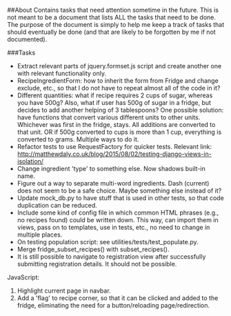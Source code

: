 ##About
Contains tasks that need attention sometime in the future. This is not 
meant to be a document that lists ALL the tasks that need to be done. 
The purpose of the document is simply to help me keep a track of tasks
that should eventually be done (and that are likely to be forgotten by
me if not documented).

###Tasks
- Extract relevant parts of jquery.formset.js script and create another 
one with relevant functionality only.
- RecipeIngredientForm: how to inherit the form from Fridge and change 
exclude, etc., so that I do not have to repeat almost all of the code in it?
- Different quantities: what if recipe requires 2 cups of sugar, whereas you 
have 500g? Also, what if user has 500g of sugar in a fridge, but decides to 
add another helping of 3 tablespoons? One possible solution: have functions 
that convert various different units to other units. Whichever was first in 
the fridge, stays. All additions are converted to that unit. OR if 500g 
converted to cups is more than 1 cup, everything is converted to grams. 
Multiple ways to do it.
- Refactor tests to use RequestFactory for quicker tests. Relevant link:
http://matthewdaly.co.uk/blog/2015/08/02/testing-django-views-in-isolation/
- Change ingredient 'type' to something else. Now shadows built-in name.
- Figure out a way to separate multi-word ingredients. Dash (current) does 
not seem to be a safe choice. Maybe something else instead of it?
- Update mock_db.py to have stuff that is used in other tests, so that code 
duplication can be reduced. 
- Include some kind of config file in which common HTML phrases (e.g., no 
recipes found) could be written down. This way, can import them in views, 
pass on to templates, use in tests, etc., no need to change in multiple places.
- On testing population script: see utilities/tests/test_populate.py.
- Merge fridge_subset_recipes() with subset_recipes().
- It is still possible to navigate to registration view after successfully 
submitting registration details. It should not be possible.

JavaScript:
1. Highlight current page in navbar.
2. Add a 'flag' to recipe corner, so that it can be clicked and added to the 
fridge, eliminating the need for a button/reloading page/redirection.